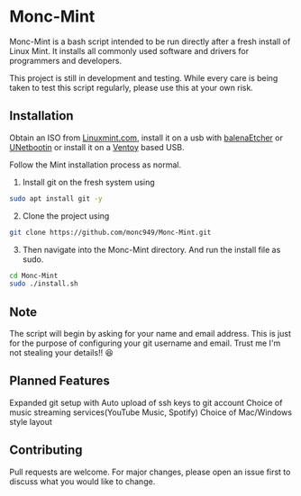 
# Monc-Mint

Monc-Mint is a bash script intended to be run directly after a fresh install of Linux Mint. It installs all commonly used software and drivers for programmers and developers.

This project is still in development and testing. While every care is being taken to test this script regularly, please use this at your own risk.


## Installation

Obtain an ISO from [Linuxmint.com](https://linuxmint.com/download.php), install it on a usb with [balenaEtcher](https://www.balena.io/etcher/) or [UNetbootin](https://unetbootin.github.io/) or install it on a [Ventoy](https://www.ventoy.net/en/doc_start.html) based USB.

Follow the Mint installation process as normal.

1. Install git on the fresh system using

```bash
sudo apt install git -y
```

2. Clone the project using
```bash
git clone https://github.com/monc949/Monc-Mint.git
```
3. Then navigate into the Monc-Mint directory.
And run the install file as sudo.

```bash
cd Monc-Mint
sudo ./install.sh
```

## Note
The script will begin by asking for your name and email address. This is just for the purpose of configuring your git username and email. Trust me I'm not stealing your details!! :laughing:

## Planned Features
Expanded git setup with Auto upload of ssh keys to git account
Choice of music streaming services(YouTube Music, Spotify)
Choice of Mac/Windows style layout






## Contributing
Pull requests are welcome. For major changes, please open an issue first to discuss what you would like to change.
